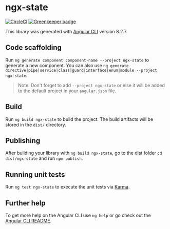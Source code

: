 # ngx-state
[![CircleCI](https://circleci.com/gh/devlimelabs/ngx-state/tree/master.svg?style=svg&circle-token=08611d93f1898392311a4fc6b6fe87f48eaa5ad7)](https://circleci.com/gh/devlimelabs/ngx-state/tree/master) [![Greenkeeper badge](https://badges.greenkeeper.io/devlimelabs/ngx-state.svg)](https://greenkeeper.io/)

This library was generated with [Angular CLI](https://github.com/angular/angular-cli) version 8.2.7.

## Code scaffolding

Run `ng generate component component-name --project ngx-state` to generate a new component. You can also use `ng generate directive|pipe|service|class|guard|interface|enum|module --project ngx-state`.
> Note: Don't forget to add `--project ngx-state` or else it will be added to the default project in your `angular.json` file. 

## Build

Run `ng build ngx-state` to build the project. The build artifacts will be stored in the `dist/` directory.

## Publishing

After building your library with `ng build ngx-state`, go to the dist folder `cd dist/ngx-state` and run `npm publish`.

## Running unit tests

Run `ng test ngx-state` to execute the unit tests via [Karma](https://karma-runner.github.io).

## Further help

To get more help on the Angular CLI use `ng help` or go check out the [Angular CLI README](https://github.com/angular/angular-cli/blob/master/README.md).
